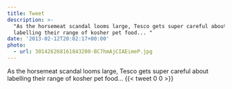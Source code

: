 ```yaml
---
title: Tweet
description: >-
  "As the horsemeat scandal looms large, Tesco gets super careful about
  labelling their range of kosher pet food... "
date: '2013-02-12T20:02:17+00:00'
photo:
  - url: 301426268161843200-BC7hmAjCIAEimeP.jpg
---
```

As the horsemeat scandal looms large, Tesco gets super careful about labelling their range of kosher pet food... 
      {{< tweet 0 0 >}}
    
